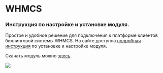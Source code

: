 # WHMCS

### Инструкция по настройке и установке модуля.

Простое и удобное решение для подключения к платформе клиентов биллинговой системы WHMCS. На сайте доступна [подробная инструкция](http://whmcs.com.ua/documentation/payment-gateways/unitpay/) по установке и настройке модуля.

 Скачать модуль можно [здесь](https://github.com/unitpay/whmcs/releases/download/v1.0.0/whmcs-1.0.0.zip).

![](http://whmcs.com.ua/wp-content/uploads/2014/01/unitpay_whmcs.png)

